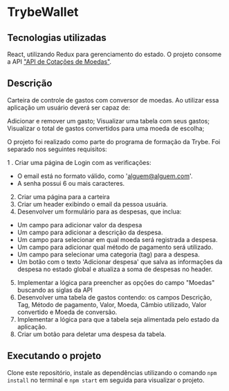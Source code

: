 # TrybeWallet

## Tecnologias utilizadas

React, utilizando Redux para gerenciamento do estado. O projeto consome a API ["API de Cotações de Moedas"](https://docs.awesomeapi.com.br/api-de-moedas).

## Descrição

Carteira de controle de gastos com conversor de moedas. Ao utilizar essa aplicação um usuário deverá ser capaz de:

Adicionar e remover um gasto;
Visualizar uma tabela com seus gastos;
Visualizar o total de gastos convertidos para uma moeda de escolha;

O projeto foi realizado como parte do programa de formação da Trybe.  Foi separado nos seguintes requisitos:

1 . Criar uma página de Login com as verificações: 
- O email está no formato válido, como 'alguem@alguem.com'. 
- A senha possui 6 ou mais caracteres.
2. Criar uma página para a carteira
3. Criar um header exibindo o email da pessoa usuária.
4. Desenvolver um formulário para as despesas, que inclua:
- Um campo para adicionar valor da despesa
- Um campo para adicionar a descrição da despesa.
- Um campo para selecionar em qual moeda será registrada a despesa.
- Um campo para adicionar qual método de pagamento será utilizado.
- Um campo para selecionar uma categoria (tag) para a despesa.
- Um botão com o texto 'Adicionar despesa' que salva as informações da despesa no estado global e atualiza a soma de despesas no header.
5. Implementar a lógica para preencher as opções do campo "Moedas" buscando as siglas da API
6. Desenvolver uma tabela de gastos contendo: os campos Descrição, Tag, Método de pagamento, Valor, Moeda, Câmbio utilizado, Valor convertido e Moeda de conversão.
7. Implementar a lógica para que a tabela seja alimentada pelo estado da aplicação.
8. Criar um botão para deletar uma despesa da tabela.

## Executando o projeto

Clone este repositório, instale as dependências utilizando o comando `npm install` no terminal e `npm start` em seguida para visualizar o projeto. 
